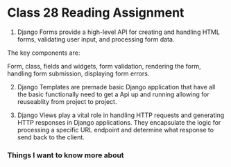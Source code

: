 # Class 28 Reading Assignment

1. Django Forms provide a high-level API for creating and handling HTML forms, validating user input, and processing form data.

The key components are:

Form, class, fields and widgets, form validation, rendering the form, handling form submission, displaying form errors.

2. Django Templates are premade basic Django application that have all the basic functionally need to get a Api up and running allowing for reuseablity from project to project.

3. Django Views play a vital role in handling HTTP requests and generating HTTP responses in Django applications. They encapsulate the logic for processing a specific URL endpoint and determine what response to send back to the client.


### Things I want to know more about